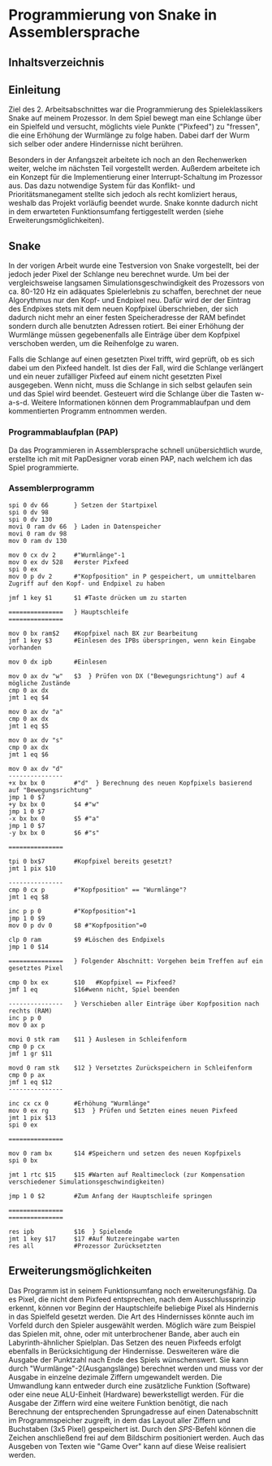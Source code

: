 # Programmierung von Snake in Assemblersprache

## Inhaltsverzeichnis

## Einleitung

Ziel des 2. Arbeitsabschnittes war die Programmierung des Spieleklassikers Snake auf meinem Prozessor. In dem Spiel bewegt man eine Schlange über ein Spielfeld und versucht, möglichts viele Punkte ("Pixfeed") zu "fressen", die eine Erhöhung der Wurmlänge zu folge haben. Dabei darf der Wurm sich selber oder andere Hindernisse nicht berühren. 

Besonders in der Anfangszeit arbeitete ich noch an den Rechenwerken weiter, welche im nächsten Teil vorgestellt werden. Außerdem arbeitete ich ein Konzept für die Implementierung einer Interrupt-Schaltung im Prozessor aus. Das dazu notwendige System für das Konflikt- und Prioritätsmanegament stellte sich jedoch als recht komliziert heraus, weshalb das Projekt vorläufig beendet wurde. Snake konnte dadurch nicht in dem erwarteten Funktionsumfang fertiggestellt werden (siehe Erweiterungsmöglichkeiten).

## Snake

In der vorigen Arbeit wurde eine Testversion von Snake vorgestellt, bei der jedoch jeder Pixel der Schlange neu berechnet wurde. Um bei der vergleichsweise langsamen Simulationsgeschwindigkeit des Prozessors von ca. 80-120 Hz ein adäquates Spielerlebnis zu schaffen, berechnet der neue Algorythmus nur den Kopf- und Endpixel neu. Dafür wird der der Eintrag des Endpixes stets mit dem neuen Kopfpixel überschrieben, der sich dadurch nicht mehr an einer festen Speicheradresse der RAM befindet sondern durch alle benutzten Adressen rotiert. Bei einer Erhöhung der Wurmlänge müssen gegebenenfalls alle Einträge über dem Kopfpixel verschoben werden, um die Reihenfolge zu waren. 

Falls die Schlange auf einen gesetzten Pixel trifft, wird geprüft, ob es sich dabei um den Pixfeed handelt. Ist dies der Fall, wird die Schlange verlängert und ein neuer zufälliger Pixfeed auf einem nicht gesetzten Pixel ausgegeben. Wenn nicht, muss die Schlange in sich selbst gelaufen sein und das Spiel wird beendet. Gesteuert wird die Schlange über die Tasten w-a-s-d. Weitere Informationen können dem Programmablaufpan und dem kommentierten Programm entnommen werden.  

### Programmablaufplan (PAP)

Da das Programmieren in Assemblersprache schnell unübersichtlich wurde, erstellte ich mit mit PapDesigner vorab einen PAP, nach welchem ich das Spiel programmierte. 

### Assemblerprogramm


```
spi 0 dv 66       } Setzen der Startpixel 
spi 0 dv 98
spi 0 dv 130
movi 0 ram dv 66  } Laden in Datenspeicher
movi 0 ram dv 98
mov 0 ram dv 130

mov 0 cx dv 2     #"Wurmlänge"-1
mov 0 ex dv 528   #erster Pixfeed
spi 0 ex
mov 0 p dv 2      #"Kopfposition" in P gespeichert, um unmittelbaren Zugriff auf den Kopf- und Endpixel zu haben

jmf 1 key $1      $1 #Taste drücken um zu starten

===============   } Hauptschleife
===============

mov 0 bx ram$2    #Kopfpixel nach BX zur Bearbeitung
jmf 1 key $3      #Einlesen des IPBs überspringen, wenn kein Eingabe vorhanden

mov 0 dx ipb      #Einlesen

mov 0 ax dv "w"   $3  } Prüfen von DX ("Bewegungsrichtung") auf 4 mögliche Zustände
cmp 0 ax dx
jmt 1 eq $4

mov 0 ax dv "a"
cmp 0 ax dx
jmt 1 eq $5

mov 0 ax dv "s"
cmp 0 ax dx
jmt 1 eq $6

mov 0 ax dv "d" 
---------------
+x bx bx 0        #"d"  } Berechnung des neuen Kopfpixels basierend auf "Bewegungsrichtung"
jmp 1 0 $7
+y bx bx 0        $4 #"w"
jmp 1 0 $7
-x bx bx 0        $5 #"a"
jmp 1 0 $7
-y bx bx 0        $6 #"s"

===============

tpi 0 bx$7        #Kopfpixel bereits gesetzt?
jmt 1 pix $10

---------------
cmp 0 cx p        #"Kopfposition" == "Wurmlänge"?
jmt 1 eq $8

inc p p 0         #"Kopfposition"+1
jmp 1 0 $9
mov 0 p dv 0      $8 #"Kopfposition"=0

clp 0 ram         $9 #Löschen des Endpixels
jmp 1 0 $14

===============   } Folgender Abschnitt: Vorgehen beim Treffen auf ein gesetztes Pixel

cmp 0 bx ex       $10	#Kopfpixel == Pixfeed?
jmf 1 eq          $16#wenn nicht, Spiel beenden

---------------   } Verschieben aller Einträge über Kopfposition nach rechts (RAM)
inc p p 0
mov 0 ax p

movi 0 stk ram    $11 } Auslesen in Schleifenform
cmp 0 p cx
jmf 1 gr $11

movd 0 ram stk    $12 } Versetztes Zurückspeichern in Schleifenform
cmp 0 p ax
jmf 1 eq $12
---------------

inc cx cx 0       #Erhöhung "Wurmlänge"
mov 0 ex rg       $13  } Prüfen und Setzten eines neuen Pixfeed
jmt 1 pix $13
spi 0 ex			

===============

mov 0 ram bx      $14 #Speichern und setzen des neuen Kopfpixels
spi 0 bx 

jmt 1 rtc $15     $15 #Warten auf Realtimeclock (zur Kompensation verschiedener Simulationsgeschwindigkeiten)

jmp 1 0 $2        #Zum Anfang der Hauptschleife springen

===============
===============

res ipb           $16  } Spielende
jmt 1 key $17     $17 #Auf Nutzereingabe warten
res all           #Prozessor Zurücksetzten
```

## Erweiterungsmöglichkeiten

Das Programm ist in seinem Funktionsumfang noch erweiterungsfähig. Da es Pixel, die nicht dem Pixfeed entsprechen, nach dem Ausschlussprinzip erkennt, können vor Beginn der Hauptschleife beliebige Pixel als Hindernis in das Spielfeld gesetzt werden. Die Art des Hindernisses könnte auch im Vorfeld durch den Spieler ausgewählt werden. Möglich wäre zum Beispiel das Spielen mit, ohne, oder mit unterbrochener Bande, aber auch ein Labyrinth-ähnlicher Spielplan. Das Setzen des neuen Pixfeeds erfolgt ebenfalls in Berücksichtigung der Hindernisse.
Desweiteren wäre die Ausgabe der Punktzahl nach Ende des Spiels wünschenswert. Sie kann durch "Wurmlänge"-2(Ausgangslänge) berechnet werden und muss vor der Ausgabe in einzelne dezimale Ziffern umgewandelt werden. Die Umwandlung kann entweder durch eine zusätzliche Funktion (Software) oder eine neue ALU-Einheit (Hardware) bewerkstelligt werden. Für die Ausgabe der Ziffern wird eine weitere Funktion benötigt, die nach Berechnung der entsprechenden Sprungadresse auf einen Datenabschnitt im Programmspeicher zugreift, in dem das Layout aller Ziffern und Buchstaben (3x5 Pixel) gespeichert ist. Durch den *SPS*-Befehl können die Zeichen anschließend frei auf dem Bildschirm positioniert werden. Auch das Ausgeben von Texten wie "Game Over" kann auf diese Weise realisiert werden.
